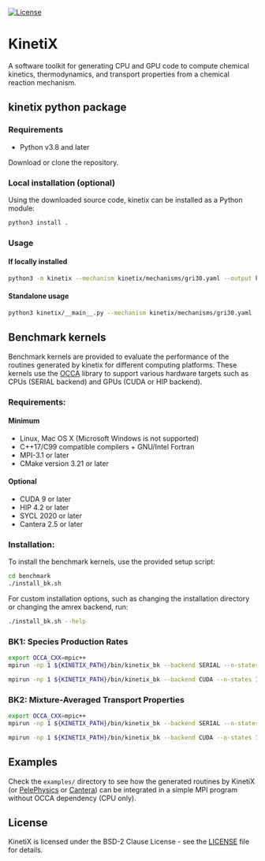 [![License](https://img.shields.io/badge/License-BSD%202--Clause-orange.svg)](https://opensource.org/licenses/BSD-2-Clause)

# KinetiX
A software toolkit for generating CPU and GPU code to compute chemical kinetics, thermodynamics, 
and transport properties from a chemical reaction mechanism.

## kinetix python package 

### Requirements
* Python v3.8 and later

Download or clone the repository.

### Local installation (optional)
Using the downloaded source code, kinetix can be installed as a Python module:
```sh
python3 install . 
```

### Usage
#### If locally installed
```sh
python3 -m kinetix --mechanism kinetix/mechanisms/gri30.yaml --output kinetix/out/mechanisms/gri
```

#### Standalone usage
```sh
python3 kinetix/__main__.py --mechanism kinetix/mechanisms/gri30.yaml --output kinetix/out/mechanisms/gri
```

## Benchmark kernels

Benchmark kernels are provided to evaluate the performance of the routines generated by kinetix for different computing platforms. 
These kernels use the [OCCA](https://github.com/libocca/occa) library to support various hardware targets such as CPUs (SERIAL backend) and GPUs (CUDA or HIP backend).

### Requirements:
#### Minimum
* Linux, Mac OS X (Microsoft Windows is not supported)
* C++17/C99 compatible compilers + GNU/Intel Fortran
* MPI-3.1 or later
* CMake version 3.21 or later
#### Optional
* CUDA 9 or later 
* HIP 4.2 or later
* SYCL 2020 or later
* Cantera 2.5 or later

### Installation:

To install the benchmark kernels, use the provided setup script:

```sh
cd benchmark
./install_bk.sh
```

For custom installation options, such as changing the installation directory or changing the amrex backend, run:
```sh
./install_bk.sh --help
```

### BK1: Species Production Rates
```sh
export OCCA_CXX=mpic++
mpirun -np 1 ${KINETIX_PATH}/bin/kinetix_bk --backend SERIAL --n-states 1000000 --mode 1 --yaml-file kinetix/mechanisms/gri30.yaml
```
```sh
mpirun -np 1 ${KINETIX_PATH}/bin/kinetix_bk --backend CUDA --n-states 1000000 --mode 1 --yaml-file kinetix/mechanisms/gri30.yaml --unroll-loops
```

### BK2: Mixture-Averaged Transport Properties
```sh
export OCCA_CXX=mpic++
mpirun -np 1 ${KINETIX_PATH}/bin/kinetix_bk --backend SERIAL --n-states 1000000 --mode 2  --yaml-file kinetix/mechanisms/gri30.yaml
```
```sh
mpirun -np 1 ${KINETIX_PATH}/bin/kinetix_bk --backend CUDA --n-states 1000000 --mode 2  --yaml-file kinetix/mechanisms/gri30.yaml --unroll-loops
```

## Examples

Check the `examples/` directory to see how the generated routines by KinetiX (or [PelePhysics](https://github.com/AMReX-Combustion/PelePhysics) or [Cantera](https://github.com/Cantera/cantera)) 
can be integrated in a simple MPI program without OCCA dependency (CPU only).

## License

KinetiX is licensed under the BSD-2 Clause License - see the [LICENSE](LICENSE) file for details.
